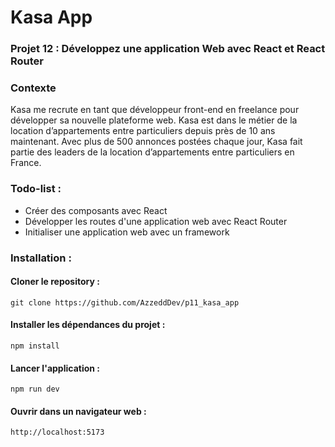 # Kasa App
### Projet 12 : Développez une application Web avec React et React Router

### Contexte
Kasa me recrute en tant que développeur front-end en freelance pour développer sa nouvelle plateforme web. Kasa est dans le métier de la location d’appartements entre particuliers depuis près de 10 ans maintenant. Avec plus de 500 annonces postées chaque jour, Kasa fait partie des leaders de la location d’appartements entre particuliers en France.

### Todo-list :
* Créer des composants avec React
* Développer les routes d'une application web avec React Router
* Initialiser une application web avec un framework

### Installation :
#### Cloner le repository :
```
git clone https://github.com/AzzeddDev/p11_kasa_app
```

#### Installer les dépendances du projet :
```
npm install
```

#### Lancer l'application :
```
npm run dev
```

#### Ouvrir dans un navigateur web :
```
http://localhost:5173
```